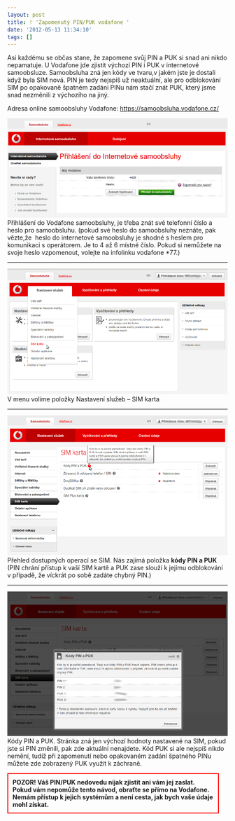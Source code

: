 ```yaml
---
layout: post
title: ! 'Zapomenutý PIN/PUK vodafone '
date: '2012-05-13 11:34:10'
tags: []
---
```

Asi každému se občas stane, že zapomene svůj PIN a PUK si snad ani nikdo nepamatuje. U Vodafone jde zjistit výchozí PIN i PUK v internetové samoobsluze. Samoobsluha zná jen kódy ve tvaru,v jakém jste je dostali když byla SIM nová. PIN je tedy nejspíš už neaktuální, ale pro odblokování SIM po opakovaně špatném zadání PINu nám stačí znát PUK, který jsme snad nezměnili z výchozího na jiný.

<p>Adresa online samoobsluhy Vodafone: <a href="https://samoobsluha.vodafone.cz/">https://samoobsluha.vodafone.cz/</a></p>
<p><img src="/images/82.png" alt="Přihlášení do Vodafone samoobsluhy" width="600" /> <br />Přihlášení do Vodafone samoobsluhy, je třeba znát své telefonní číslo a heslo pro samoobsluhu. (pokud své heslo do samoobsluhy neznáte, pak vězte,že  heslo do internetové samoobsluhy je shodné s heslem pro komunikaci s operátorem. Je to 4 až 6 místné číslo. Pokud si nemůžete na svoje heslo vzpomenout, volejte na infolinku vodafone *77.)</p>
<hr />
<p><img src="/images/83.png" alt="Nastavení služeb" width="600" /> <br />V menu volíme položky Nastavení služeb – SIM karta</p>
<hr />
<p><img src="/images/84.png" alt="kódy PIN a PUK" width="600" /> <br />Přehled dostupných operací se SIM. Nás zajímá položka <strong>kódy PIN a PUK</strong> (PIN chrání přístup k vaší SIM kartě a PUK zase slouží k jejímu odblokování v případě, že víckrát po sobě zadáte chybný PIN.)</p>
<hr />
<p><img src="/images/86.png" alt="kódy PIN a PUK" width="600" /> <br />Kódy PIN a PUK. Stránka zná jen výchozí hodnoty nastavené na SIM, pokud jste si PIN změnili, pak zde aktuální nenajdete. Kód PUK si ale nejspíš nikdo nemění, tudíž při zapomenutí nebo opakovaném zadání špatného PINu můžete zde zobrazený PUK využít k záchraně.</p>
<p style="border: 2px solid red; padding: 10px; margin-right: 20px;"><strong>POZOR! Váš PIN/PUK nedovedu nijak zjistit ani vám jej zaslat. Pokud vám nepomůže tento návod, obraťte se přímo na Vodafone. Nemám přístup k jejich systémům a není cesta, jak bych vaše údaje mohl získat.</strong></p>
